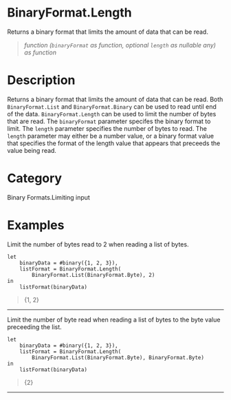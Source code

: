 ﻿# BinaryFormat.Length
Returns a binary format that limits the amount of data that can be read.
> _function (<code>binaryFormat</code> as function, optional <code>length</code> as nullable any) as function_
# Description 
Returns a binary format that limits the amount of data that can be read.  Both <code>BinaryFormat.List</code> and <code>BinaryFormat.Binary</code> can be used to read until end of the data.  <code>BinaryFormat.Length</code> can be used to limit the number of bytes that are read.  The <code>binaryFormat</code> parameter specifes the binary format to limit.  The <code>length</code> parameter specifies the number of bytes to read.  The <code>length</code> parameter may either be a number value, or a binary format value that specifies the format of the length value that appears that preceeds the value being read.
# Category 
Binary Formats.Limiting input
# Examples 
Limit the number of bytes read to 2 when reading a list of bytes.
```
let
    binaryData = #binary({1, 2, 3}),
    listFormat = BinaryFormat.Length(
        BinaryFormat.List(BinaryFormat.Byte), 2)
in
    listFormat(binaryData)
```
> {1, 2}
***
Limit the number of byte read when reading a list of bytes to the byte value preceeding the list.
```
let
    binaryData = #binary({1, 2, 3}),
    listFormat = BinaryFormat.Length(
        BinaryFormat.List(BinaryFormat.Byte), BinaryFormat.Byte)
in
    listFormat(binaryData)
```
> {2}
***
